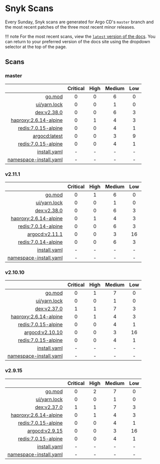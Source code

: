 # Snyk Scans

Every Sunday, Snyk scans are generated for Argo CD's `master` branch and the most recent patches of the three most
recent minor releases.

!!! note
    For the most recent scans, view the [`latest` version of the docs](https://argo-cd.readthedocs.io/en/latest/snyk/).
    You can return to your preferred version of the docs site using the dropdown selector at the top of the page.

## Scans

### master

|    | Critical | High | Medium | Low |
|---:|:--------:|:----:|:------:|:---:|
| [go.mod](master/argocd-test.html) | 0 | 0 | 6 | 0 |
| [ui/yarn.lock](master/argocd-test.html) | 0 | 0 | 1 | 0 |
| [dex:v2.38.0](master/ghcr.io_dexidp_dex_v2.38.0.html) | 0 | 0 | 6 | 3 |
| [haproxy:2.6.14-alpine](master/public.ecr.aws_docker_library_haproxy_2.6.14-alpine.html) | 0 | 1 | 4 | 3 |
| [redis:7.0.15-alpine](master/public.ecr.aws_docker_library_redis_7.0.15-alpine.html) | 0 | 0 | 4 | 1 |
| [argocd:latest](master/quay.io_argoproj_argocd_latest.html) | 0 | 0 | 3 | 9 |
| [redis:7.0.15-alpine](master/redis_7.0.15-alpine.html) | 0 | 0 | 4 | 1 |
| [install.yaml](master/argocd-iac-install.html) | - | - | - | - |
| [namespace-install.yaml](master/argocd-iac-namespace-install.html) | - | - | - | - |

### v2.11.1

|    | Critical | High | Medium | Low |
|---:|:--------:|:----:|:------:|:---:|
| [go.mod](v2.11.1/argocd-test.html) | 0 | 1 | 6 | 0 |
| [ui/yarn.lock](v2.11.1/argocd-test.html) | 0 | 0 | 1 | 0 |
| [dex:v2.38.0](v2.11.1/ghcr.io_dexidp_dex_v2.38.0.html) | 0 | 0 | 6 | 3 |
| [haproxy:2.6.14-alpine](v2.11.1/public.ecr.aws_docker_library_haproxy_2.6.14-alpine.html) | 0 | 1 | 4 | 3 |
| [redis:7.0.14-alpine](v2.11.1/public.ecr.aws_docker_library_redis_7.0.14-alpine.html) | 0 | 0 | 6 | 3 |
| [argocd:v2.11.1](v2.11.1/quay.io_argoproj_argocd_v2.11.1.html) | 0 | 0 | 3 | 16 |
| [redis:7.0.14-alpine](v2.11.1/redis_7.0.14-alpine.html) | 0 | 0 | 6 | 3 |
| [install.yaml](v2.11.1/argocd-iac-install.html) | - | - | - | - |
| [namespace-install.yaml](v2.11.1/argocd-iac-namespace-install.html) | - | - | - | - |

### v2.10.10

|    | Critical | High | Medium | Low |
|---:|:--------:|:----:|:------:|:---:|
| [go.mod](v2.10.10/argocd-test.html) | 0 | 1 | 7 | 0 |
| [ui/yarn.lock](v2.10.10/argocd-test.html) | 0 | 0 | 1 | 0 |
| [dex:v2.37.0](v2.10.10/ghcr.io_dexidp_dex_v2.37.0.html) | 1 | 1 | 7 | 3 |
| [haproxy:2.6.14-alpine](v2.10.10/public.ecr.aws_docker_library_haproxy_2.6.14-alpine.html) | 0 | 1 | 4 | 3 |
| [redis:7.0.15-alpine](v2.10.10/public.ecr.aws_docker_library_redis_7.0.15-alpine.html) | 0 | 0 | 4 | 1 |
| [argocd:v2.10.10](v2.10.10/quay.io_argoproj_argocd_v2.10.10.html) | 0 | 0 | 3 | 16 |
| [redis:7.0.15-alpine](v2.10.10/redis_7.0.15-alpine.html) | 0 | 0 | 4 | 1 |
| [install.yaml](v2.10.10/argocd-iac-install.html) | - | - | - | - |
| [namespace-install.yaml](v2.10.10/argocd-iac-namespace-install.html) | - | - | - | - |

### v2.9.15

|    | Critical | High | Medium | Low |
|---:|:--------:|:----:|:------:|:---:|
| [go.mod](v2.9.15/argocd-test.html) | 0 | 2 | 7 | 0 |
| [ui/yarn.lock](v2.9.15/argocd-test.html) | 0 | 0 | 1 | 0 |
| [dex:v2.37.0](v2.9.15/ghcr.io_dexidp_dex_v2.37.0.html) | 1 | 1 | 7 | 3 |
| [haproxy:2.6.14-alpine](v2.9.15/public.ecr.aws_docker_library_haproxy_2.6.14-alpine.html) | 0 | 1 | 4 | 3 |
| [redis:7.0.15-alpine](v2.9.15/public.ecr.aws_docker_library_redis_7.0.15-alpine.html) | 0 | 0 | 4 | 1 |
| [argocd:v2.9.15](v2.9.15/quay.io_argoproj_argocd_v2.9.15.html) | 0 | 0 | 3 | 16 |
| [redis:7.0.15-alpine](v2.9.15/redis_7.0.15-alpine.html) | 0 | 0 | 4 | 1 |
| [install.yaml](v2.9.15/argocd-iac-install.html) | - | - | - | - |
| [namespace-install.yaml](v2.9.15/argocd-iac-namespace-install.html) | - | - | - | - |
